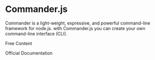 # Commander.js

Commander is a light-weight, expressive, and powerful command-line framework for node.js. with Commander.js you can create your own command-line interface (CLI).

<ResourceGroupTitle>Free Content</ResourceGroupTitle>

<BadgeLink colorScheme='blue' badgeText='Official Website' href='https://www.npmjs.com/package/commander'>Official Documentation</BadgeLink>
